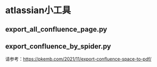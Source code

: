 # atlassian小工具

## export_all_confluence_page.py

## export_confluence_by_spider.py

请参考：https://pkemb.com/2021/11/export-confluence-space-to-pdf/